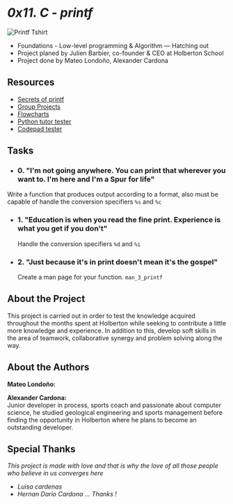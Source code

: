 # *0x11. C - printf*
![Printf Tshirt](http://cdn.shopify.com/s/files/1/0984/4522/products/hello-world-tshirt-red.jpg-11_1024x1024.jpg?v=1573567824)
-   Foundations - Low-level programming & Algorithm ― Hatching out
-   Project planed by Julien Barbier, co-founder & CEO at Holberton School
-   Project done by Mateo Londoño, Alexander Cardona

## Resources


-   [Secrets of printf](https://intranet.hbtn.io/rltoken/lQ4Ecz5ZX_H3fk2qhKO-RA "Secrets of printf")
-   [Group Projects](https://intranet.hbtn.io/concepts/111)
-   [Flowcharts](https://intranet.hbtn.io/concepts/130)
-   [Python tutor tester](http://pythontutor.com/visualize.html#mode=edit "Python tutor tester")
 -  [Codepad tester](http://codepad.org "Codepad tester")

## Tasks
- ### 0. "I'm not going anywhere. You can print that wherever you want to. I'm here and I'm a Spur for life"
Write a function that produces output according to a format, also must be capable of handle the conversion specifiers `%s` and  `%c`
- ### 1. "Education is when you read the fine print. Experience is what you get if you don't"
	Handle the conversion specifiers `%d` and  `%i`
- ### 2. "Just because it's in print doesn't mean it's the gospel"
	Create a man page for your function. `man_3_printf`
	
## About the Project
  
This project is carried out in order to test the knowledge acquired throughout the months spent at Holberton while seeking to contribute a little more knowledge and experience. In addition to this, develop soft skills in the area of ​​teamwork, collaborative synergy and problem solving along the way.

## About the Authors
**Mateo Londoño:** 

**Alexander Cardona:**   
Junior developer in process, sports coach and passionate about computer science, he studied geological engineering and sports management before finding the opportunity in Holberton where he plans to become an outstanding developer.

## Special Thanks

  
*This project is made with love and that is why the love of all those people who believe in us converges here*
- *Luisa cardenas* 
- *Hernan Dario Cardona* 
	*... Thanks !*

